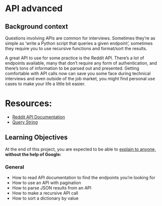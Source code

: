 <h1>API advanced</h1>
<h2>Background context</h2>
<p>Questions involving APIs are common for interviews. Sometimes they’re as simple as ‘write a Python script that queries a given endpoint’, sometimes they require you to use recursive functions and format/sort the results.</p>
<p>A great API to use for some practice is the Reddit API. There’s a lot of endpoints available, many that don’t require any form of authentication, and there’s tons of information to be parsed out and presented. Getting comfortable with API calls now can save you some face during technical interviews and even outside of the job market, you might find personal use cases to make your life a little bit easier.</p>
<h1>Resources: </h1>
<ul>
<li><a href="https://www.reddit.com/dev/api/">Reddit API Documentation</a></li>
<li><a href="https://en.wikipedia.org/wiki/Query_string">Query String</a></li>
</ul>
<h2>Learning Objectives</h2>
<P>At the end of this project, you are expected to be able to <a href="https://fs.blog/feynman-learning-technique/">explain to anyone, </a><strong>without the help of Google:</strong></P>
<h3>General</h3>
<ul>
<li>How to read API documentation to find the endpoints you’re looking for</li>
<li>How to use an API with pagination</li>
<li>How to parse JSON results from an API</li>
<li>How to make a recursive API call</li>
<li>How to sort a dictionary by value</li>
</ul>
